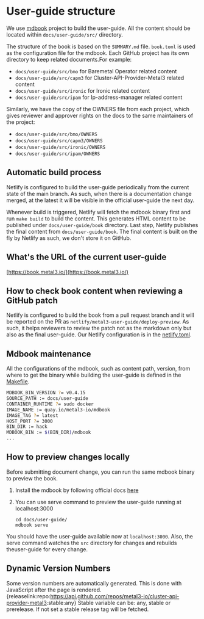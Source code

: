 # User-guide structure

We use [mdbook](https://github.com/rust-lang/mdBook) project to build the user-guide.
All the content should be located within `docs/user-guide/src/` directory.

The structure of the book is based on the `SUMMARY.md` file.
`book.toml` is used as the configuration file for the mdbook.
Each GitHub project has its own directory to keep related documents.For example:

- `docs/user-guide/src/bmo` for Baremetal Operator related content
- `docs/user-guide/src/capm3` for Cluster-API-Provider-Metal3 related content
- `docs/user-guide/src/ironic` for Ironic related content
- `docs/user-guide/src/ipam` for Ip-address-manager related content

Similarly, we have the copy of the OWNERS file from each project, which gives reviewer and approver rights on the docs to the same maintainers of the project:

- `docs/user-guide/src/bmo/OWNERS`
- `docs/user-guide/src/capm3/OWNERS`
- `docs/user-guide/src/ironic/OWNERS`
- `docs/user-guide/src/ipam/OWNERS`

## Automatic build process

Netlify is configured to build the user-guide periodically from the current state of the main branch. As such, when there is a documentation change merged, at the latest it will be visible in the official user-guide the next day.

Whenever build is triggered, Netlify will fetch the mdbook binary first and run `make build` to build the content.
This generates HTML content to be published under `docs/user-guide/book` directory.
Last step, Netlify publishes the final content from `docs/user-guide/book`.
The final content is built on the fly by Netlify as such, we don't store it on GitHub.

## What's the URL of the current user-guide

[https://book.metal3.io/](https://book.metal3.io/)

## How to check book content when reviewing a GitHub patch

Netlify is configured to build the book from a pull request branch and it will be reported on the PR as `netlify/metal3-user-guide/deploy-preview`.
As such, it helps reviewers to review the patch not as the markdown only but also as the final user-guide.
Our Netlify configuration is in the [netlify.toml](https://github.com/metal3-io/metal3-docs/blob/main/netlify.toml).

## Mdbook maintenance

All the configurations of the mdbook, such as content path, version, from where to get the binary while building the user-guide is defined in the [Makefile](https://github.com/metal3-io/metal3-docs/blob/main/Makefile).

```sh
MDBOOK_BIN_VERSION ?= v0.4.15
SOURCE_PATH := docs/user-guide
CONTAINER_RUNTIME ?= sudo docker
IMAGE_NAME := quay.io/metal3-io/mdbook
IMAGE_TAG ?= latest
HOST_PORT ?= 3000
BIN_DIR := hack
MDBOOK_BIN := $(BIN_DIR)/mdbook
...
```

## How to preview changes locally

Before submitting document change, you can run the same mdbook binary to preview the book.

1. Install the mdbook by following official docs [here](https://rust-lang.github.io/mdBook/)

1. You can use serve command to preview the user-guide running at localhost:3000

    ```shell
    cd docs/user-guide/
    mdbook serve
    ```

You should have the user-guide available now at `localhost:3000`.
Also, the serve command watches the `src` directory for changes and rebuilds theuser-guide for every change.

## Dynamic Version Numbers

Some version numbers are automatically generated. This is done with JavaScript
after the page is rendered.
{releaselink:repo:<https://api.github.com/repos/metal3-io/cluster-api-provider-metal3>:stable:any}
Stable variable can be: any, stable or prerelease. If not set a stable release
tag will be fetched.
